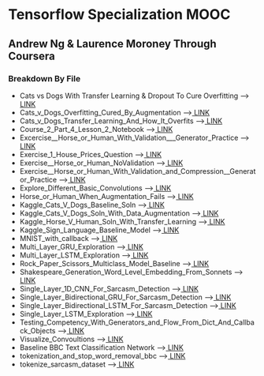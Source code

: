 # Tensorflow Specialization MOOC
## Andrew Ng & Laurence Moroney Through Coursera

### Breakdown By File
<ul>
  <li>
    Cats vs Dogs With Transfer Learning & Dropout To Cure Overfitting  --><a href="https://github.com/darien-schettler/Tensorflow-Specialization/blob/master/Cats_V_Dogs_Transfer_Learning_With_Dropout_To_Cure_Overfitting.ipynb"> LINK</a>
  </li>
  <li>
Cats_v_Dogs_Overfitting_Cured_By_Augmentation  --><a href="https://github.com/darien-schettler/Tensorflow-Specialization/blob/master/Cats_v_Dogs_Overfitting_Cured_By_Augmentation.ipynb"> LINK</a>
  </li>
  <li>
Cats_v_Dogs_Transfer_Learning_And_How_It_Overfits  --><a href="https://github.com/darien-schettler/Tensorflow-Specialization/blob/master/Cats_v_Dogs_Transfer_Learning_And_How_It_Overfits.ipynb"> LINK</a>
  </li>
  <li>
Course_2_Part_4_Lesson_2_Notebook  --><a href="https://github.com/darien-schettler/Tensorflow-Specialization/blob/master/Course_2_Part_4_Lesson_2_Notebook.ipynb"> LINK</a>
  </li>
  <li>
Excercise__Horse_or_Human_With_Validation___Generator_Practice  --><a href="https://github.com/darien-schettler/Tensorflow-Specialization/blob/master/Excercise__Horse_or_Human_With_Validation___Generator_Practice.ipynb"> LINK</a>
  </li>
  <li>
Exercise_1_House_Prices_Question  --><a href="https://github.com/darien-schettler/Tensorflow-Specialization/blob/master/Exercise_1_House_Prices_Question.ipynb"> LINK</a>
  </li>
  <li>
Exercise__Horse_or_Human_NoValidation  --><a href="https://github.com/darien-schettler/Tensorflow-Specialization/blob/master/Exercise__Horse_or_Human_NoValidation.ipynb"> LINK</a>
  </li>
  <li>
Exercise__Horse_or_Human_With_Validation_and_Compression__Generator_Practice  --><a href="https://github.com/darien-schettler/Tensorflow-Specialization/blob/master/Exercise__Horse_or_Human_With_Validation_and_Compression__Generator_Practice.ipynb"> LINK</a>
  </li>
  <li>
Explore_Different_Basic_Convolutions  --><a href="https://github.com/darien-schettler/Tensorflow-Specialization/blob/master/Explore_Different_Basic_Convolutions.ipynb"> LINK</a>
  </li>
  <li>
Horse_or_Human_When_Augmentation_Fails  --><a href="https://github.com/darien-schettler/Tensorflow-Specialization/blob/master/Horse_or_Human_When_Augmentation_Fails.ipynb"> LINK</a>
  </li>
  <li>
Kaggle_Cats_V_Dogs_Baseline_Soln  --><a href="https://github.com/darien-schettler/Tensorflow-Specialization/blob/master/Kaggle_Cats_V_Dogs_Baseline_Soln.ipynb"> LINK</a>
  </li>
  <li>
Kaggle_Cats_V_Dogs_Soln_With_Data_Augmentation  --><a href="https://github.com/darien-schettler/Tensorflow-Specialization/blob/master/Kaggle_Cats_V_Dogs_Soln_With_Data_Augmentation.ipynb"> LINK</a>
  </li>
  <li>
Kaggle_Horse_V_Human_Soln_With_Transfer_Learning  --><a href="https://github.com/darien-schettler/Tensorflow-Specialization/blob/master/Kaggle_Horse_V_Human_Soln_With_Transfer_Learning.ipynb"> LINK</a>
  </li>
  <li>
Kaggle_Sign_Language_Baseline_Model  --><a href="https://github.com/darien-schettler/Tensorflow-Specialization/blob/master/Kaggle_Sign_Language_Baseline_Model.ipynb"> LINK</a>
  </li>
  <li>
MNIST_with_callback  --><a href="https://github.com/darien-schettler/Tensorflow-Specialization/blob/master/MNIST_with_callback.ipynb"> LINK</a>
  </li>
  <li>
Multi_Layer_GRU_Exploration  --><a href="https://github.com/darien-schettler/Tensorflow-Specialization/blob/master/Multi_Layer_GRU_Exploration.ipynb"> LINK</a>
  </li>
  <li>
Multi_Layer_LSTM_Exploration  --><a href="https://github.com/darien-schettler/Tensorflow-Specialization/blob/master/Multi_Layer_LSTM_Exploration.ipynb"> LINK</a>
  </li>
  <li>
Rock_Paper_Scissors_Multiclass_Model_Baseline  --><a href="https://github.com/darien-schettler/Tensorflow-Specialization/blob/master/Rock_Paper_Scissors_Multiclass_Model_Baseline.ipynbv"> LINK</a>
  </li>
  <li>
Shakespeare_Generation_Word_Level_Embedding_From_Sonnets  --><a href="https://github.com/darien-schettler/Tensorflow-Specialization/blob/master/Shakespeare_Generation_Word_Level_Embedding_From_Sonnets.ipynb"> LINK</a>
  </li>
  <li>
Single_Layer_1D_CNN_For_Sarcasm_Detection  --><a href="https://github.com/darien-schettler/Tensorflow-Specialization/blob/master/Single_Layer_1D_CNN_For_Sarcasm_Detection.ipynb"> LINK</a>
  </li>
  <li>
Single_Layer_Bidirectional_GRU_For_Sarcasm_Detection  --><a href=https://github.com/darien-schettler/Tensorflow-Specialization/blob/master/Single_Layer_Bidirectional_GRU_For_Sarcasm_Detection.ipynb"> LINK</a>
  </li>
  <li>
Single_Layer_Bidirectional_LSTM_For_Sarcasm_Detection  --><a href="https://github.com/darien-schettler/Tensorflow-Specialization/blob/master/Single_Layer_Bidirectional_LSTM_For_Sarcasm_Detection.ipynb"> LINK</a>
  </li>
  <li>
Single_Layer_LSTM_Exploration  --><a href="https://github.com/darien-schettler/Tensorflow-Specialization/blob/master/Single_Layer_LSTM_Exploration.ipynb"> LINK</a>
  </li>
  <li>
Testing_Competency_With_Generators_and_Flow_From_Dict_And_Callback_Objects  --><a href="https://github.com/darien-schettler/Tensorflow-Specialization/blob/master/Testing_Competency_With_Generators_and_Flow_From_Dict_And_Callback_Objects.ipynb"> LINK</a>
  </li>
  <li>
Visualize_Convoultions  --><a href="https://github.com/darien-schettler/Tensorflow-Specialization/blob/master/Visualize_Convoultions.ipynb"> LINK</a>
  </li>
  <li>
  Baseline BBC Text Classification Network  --><a href="https://github.com/darien-schettler/Tensorflow-Specialization/blob/master/baseline_embedding_nn.ipynb"> LINK</a>
  </li>
  <li>
tokenization_and_stop_word_removal_bbc  --><a href="https://github.com/darien-schettler/Tensorflow-Specialization/blob/master/tokenization_and_stop_word_removal_bbc.ipynb"> LINK</a>
  </li>
  <li>
tokenize_sarcasm_dataset  --><a href="https://github.com/darien-schettler/Tensorflow-Specialization/blob/master/tokenize_sarcasm_dataset.ipynb"> LINK</a>
  </li>
 </ul>
